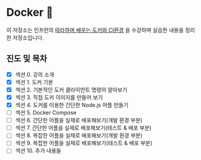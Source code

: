 # Docker 🐳
이 저장소는 인프런의 [따라하며 배우는 도커와 CI환경](https://www.inflearn.com/course/%EB%94%B0%EB%9D%BC%ED%95%98%EB%A9%B0-%EB%B0%B0%EC%9A%B0%EB%8A%94-%EB%8F%84%EC%BB%A4-ci) 을 수강하며 실습한 내용을 정리한 저장소입니다.

## 진도 및 목차
- [x] 섹션 0. 강의 소개
- [x] 섹션 1. 도커 기본
- [x] 섹션 2. 기본적인 도커 클라이언트 명령어 알아보기
- [x] 섹션 3. 직접 도커 이미지를 만들어 보기
- [x] 섹션 4. 도커를 이용한 간단한 Node.js 어플 만들기
- [ ] 섹션 5. Docker Compose
- [ ] 섹션 6. 간단한 어플을 실제로 배포해보기(개발 환경 부분)
- [ ] 섹션 7. 간단한 어플을 실제로 배포해보기(테스트 & 배포 부분)
- [ ] 섹션 8. 복잡한 어플을 실제로 배포해보기(개발 환경 부분)
- [ ] 섹션 9. 복잡한 어플을 실제로 배포해보기(테스트 & 배포 부분)
- [ ] 섹션 10. 추가 내용들